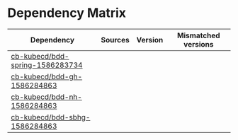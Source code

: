 # Dependency Matrix

Dependency | Sources | Version | Mismatched versions
---------- | ------- | ------- | -------------------
[cb-kubecd/bdd-spring-1586283734](https://github.com/cb-kubecd/bdd-spring-1586283734.git) |  | []() | 
[cb-kubecd/bdd-gh-1586284863](https://github.com/cb-kubecd/bdd-gh-1586284863.git) |  | []() | 
[cb-kubecd/bdd-nh-1586284863](https://github.com/cb-kubecd/bdd-nh-1586284863.git) |  | []() | 
[cb-kubecd/bdd-sbhg-1586284863](https://github.com/cb-kubecd/bdd-sbhg-1586284863.git) |  | []() | 
